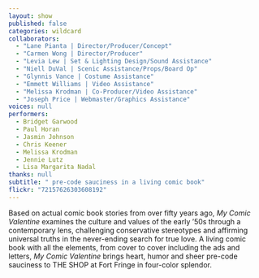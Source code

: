```yaml
---
layout: show
published: false
categories: wildcard
collaborators: 
  - "Lane Pianta | Director/Producer/Concept"
  - "Carmen Wong | Director/Producer"
  - "Levia Lew | Set & Lighting Design/Sound Assistance"
  - "Niell DuVal | Scenic Assistance/Props/Board Op"
  - "Glynnis Vance | Costume Assistance"
  - "Emmett Williams | Video Assistance"
  - "Melissa Krodman | Co-Producer/Video Assistance"
  - "Joseph Price | Webmaster/Graphics Assistance"
voices: null
performers: 
  - Bridget Garwood
  - Paul Horan
  - Jasmin Johnson
  - Chris Keener
  - Melissa Krodman
  - Jennie Lutz
  - Lisa Margarita Nadal
thanks: null
subtitle: " pre-code sauciness in a living comic book"
flickr: "72157626303608192"
---
```


Based on actual comic book stories from over fifty years ago, _My Comic Valentine_ examines the culture and values of the early ’50s through a contemporary lens, challenging conservative stereotypes and affirming universal truths in the never-ending search for true love. A living comic book with all the elements, from cover to cover including the ads and letters, _My Comic Valentine_ brings heart, humor and sheer pre-code sauciness to THE SHOP at Fort Fringe in four-color splendor.


